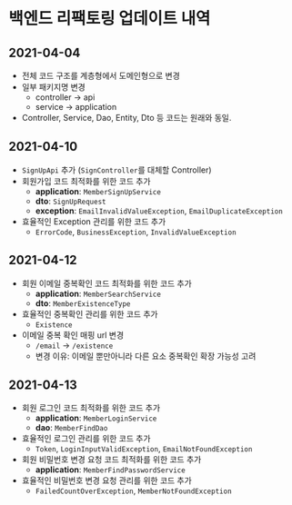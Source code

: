 # 백엔드 리팩토링 업데이트 내역
## 2021-04-04
- 전체 코드 구조를 계층형에서 도메인형으로 변경
- 일부 패키지명 변경
  - controller -> api
  - service -> application
- Controller, Service, Dao, Entity, Dto 등 코드는 원래와 동일.

## 2021-04-10
- `SignUpApi` 추가 (`SignController`를 대체할 Controller)
- 회원가입 코드 최적화를 위한 코드 추가
  - **application**: `MemberSignUpService`
  - **dto**: `SignUpRequest`
  - **exception**: `EmailInvalidValueException`, `EmailDuplicateException`
- 효율적인 Exception 관리를 위한 코드 추가
  - `ErrorCode`, `BusinessException`, `InvalidValueException`

## 2021-04-12
- 회원 이메일 중복확인 코드 최적화를 위한 코드 추가
  - **application**: `MemberSearchService`
  - **dto**: `MemberExistenceType`
- 효율적인 중복확인 관리를 위한 코드 추가
  - `Existence`
- 이메일 중복 확인 매핑 url 변경
  - `/email` -> `/existence`
  - 변경 이유: 이메일 뿐만아니라 다른 요소 중복확인 확장 가능성 고려

## 2021-04-13
- 회원 로그인 코드 최적화를 위한 코드 추가
  - **application**: `MemberLoginService`
  - **dao**: `MemberFindDao`
- 효율적인 로그인 관리를 위한 코드 추가
  - `Token`, `LoginInputValidException`, `EmailNotFoundException`
- 회원 비밀번호 변경 요청 코드 최적화를 위한 코드 추가
  - **application**: `MemberFindPasswordService`
- 효율적인 비밀번호 변경 요청 관리를 위한 코드 추가
  - `FailedCountOverException`, `MemberNotFoundException`